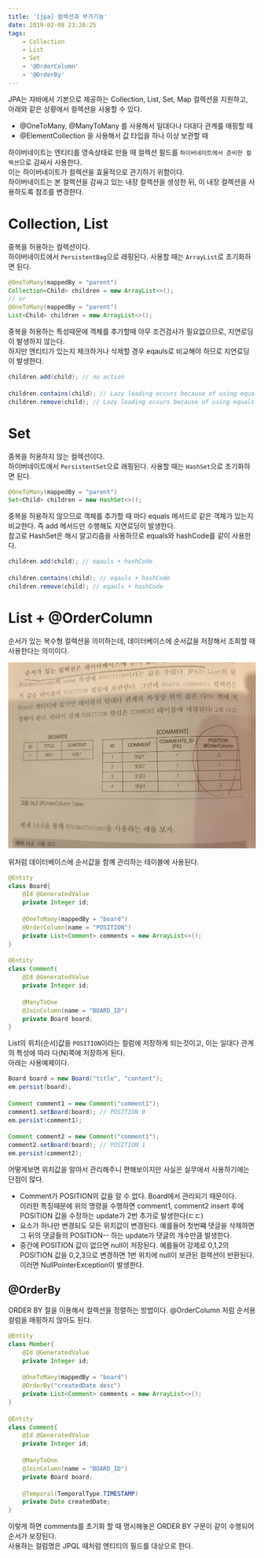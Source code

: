 ```yaml
---
title: '[jpa] 컬렉션과 부가기능'
date: 2019-02-08 23:28:25
tags:
    - Collection
    - List
    - Set
    - '@OrderColumn'
    - '@OrderBy'
---
```


JPA는 자바에서 기본으로 제공하는 Collection, List, Set, Map 컬렉션을 지원하고, 아래와 같은 상황에서 컬렉션을 사용할 수 있다.  
- @OneToMany, @ManyToMany 를 사용해서 일대다나 다대다 관계를 매핑할 때  
- @ElementCollection 을 사용해서 값 타입을 하나 이상 보관할 때  

하이버네이트는 엔티티를 영속상태로 만들 때 컬렉션 필드를 `하이버네이트에서 준비한 컬렉션`으로 감싸서 사용한다.  
이는 하이버네이트가 컬렉션을 효율적으로 관기하기 위함이다.  
하이버네이트는 본 컬렉션을 감싸고 있는 내장 컬렉션을 생성한 뒤, 이 내장 컬렉션을 사용하도록 참조를 변경한다.  

# Collection, List
중복을 허용하는 컬렉션이다.  
하이버네이트에서 `PersistentBag`으로 래핑된다. 사용할 때는 `ArrayList`로 초기화하면 된다.  

```java
@OneToMany(mappedBy = "parent")
Collection<Child> children = new ArrayList<>();
// or
@OneToMany(mappedBy = "parent")
List<Child> children = new ArrayList<>();
```

중복을 허용하는 특성때문에 겍체를 추가할때 아무 조건검사가 필요없으므로, 지연로딩이 발생하지 않는다.  
하지만 엔티티가 있는지 체크하거나 삭제할 경우 eqauls로 비교해야 하므로 지연로딩이 발생한다.  

```java
children.add(child); // no action  

children.contains(child); // Lazy loading occurs because of using equals
children.remove(child); // Lazy loading occurs because of using equals
```

# Set
중복을 허용하지 않는 컬렉션이다.  
하이버네이트에서 `PersistentSet`으로 래핑된다. 사용할 때는 `HashSet`으로 초기화하면 된다.  

```java
@OneToMany(mappedBy = "parent")
Set<Child> children = new HashSet<>();
```

중복을 허용하지 않으므로 객체를 추가할 때 마다 equals 메서드로 같은 객체가 있는지 비교한다. 즉 add 메서드만 수행해도 지연로딩이 발생한다.  
참고로 HashSet은 해시 알고리즘을 사용하므로 equals와 hashCode를 같이 사용한다.  

```java
children.add(child); // eqauls + hashCode

children.contains(child); // eqauls + hashCode
children.remove(child); // eqauls + hashCode
```

# List + @OrderColumn
순서가 있는 복수형 컬렉션을 의미하는데, 데이터베이스에 순서값을 저장해서 조회할 때 사용한다는 의미이다.  

![OrderColumn](/temp/OrderColumn.jpeg)  

위처럼 데이터베이스에 순서값을 함꼐 관리하는 테이블에 사용된다.  

```java
@Entity
class Board{
    @Id @GeneratedValue
    private Integer id;

    @OneToMany(mappedBy = "board")
    @OrderColumn(name = "POSITION")
    private List<Comment> comments = new ArrayList<>();
}

@Entity
class Comment{
    @Id @GeneratedValue
    private Integer id;

    @ManyToOne
    @JoinColumn(name = "BOARD_ID")
    private Board board;
}
```

List의 위치(순서)값을 `POSITION`이라는 컬럼에 저장하게 되는것이고, 이는 일대다 관계의 특성에 따라 다(N)쪽에 저장하게 된다.  
아래는 사용예제이다.  

```java
Board board = new Board("title", "content");
em.persist(board);

Comment comment1 = new Comment("comment1");
comment1.setBoard(board); // POSITION 0
em.persist(comment1);

Comment comment2 = new Comment("comment1");
comment2.setBoard(board); // POSITION 1
em.persist(comment2);
```

어떻게보면 위치값을 알아서 관리해주니 편해보이지만 사실은 실무에서 사용하기에는 단점이 많다.  
- Comment가 POSITION의 값을 알 수 없다. Board에서 관리되기 때문이다.  
이러한 특징때문에 위의 명령을 수행하면 comment1, comment2 insert 후에 POSITION 값을 수정하는 update가 2번 추가로 발생한다(ㄷㄷ)
- 요소가 하나만 변경되도 모든 위치값이 변경된다. 예를들어 첫번쨰 댓글을 삭제하면 그 뒤의 댓글들의 POSITION-- 하는 update가 댓글의 개수만큼 발생한다.  
- 중간에 POSITION 값이 없으면 null이 저장된다. 예를들어 강제로 0,1,2의 POSITION 값을 0,2,3으로 변경하면 1번 위치에 null이 보관된 컬렉션이 반환된다. 이러면 NullPointerException이 발생한다.  

## @OrderBy  
ORDER BY 절을 이용해서 컬렉션을 정렬하는 방법이다. @OrderColumn 처럼 순서용 컬럼을 매핑하지 않아도 된다.  

```java
@Entity
class Member{
    @Id @GeneratedValue
    private Integer id;

    @OneToMany(mappedBy = "board")
    @OrderBy("createdDate desc")
    private List<Comment> comments = new ArrayList<>();
}

@Entity
class Comment{
    @Id @GeneratedValue
    private Integer id;

    @ManyToOne
    @JoinColumn(name = "BOARD_ID")
    private Board board;

    @Temporal(TemporalType.TIMESTAMP)
    private Date createdDate;
}
```

이렇게 하면 comments를 초기화 할 때 명시해놓은 ORDER BY 구문이 같이 수행되어 순서가 보장된다.  
사용하는 컬럼명은 JPQL 때처럼 엔티티의 필드를 대상으로 한다.  

<!-- more -->